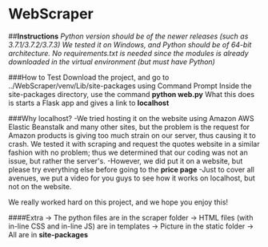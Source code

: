 # WebScraper
##**Instructions**
*Python version should be of the newer releases (such as 3.7.1/3.7.2/3.7.3)*
*We tested it on Windows, and Python should be of 64-bit architecture.*
*No requirements.txt is needed since the modules is already downloaded in the virtual environment (but must have Python)*

###How to Test
Download the project, and go to ../WebScraper/venv/Lib/site-packages using Command Prompt
Inside the site-packages directory, use the command **python web.py**
What this does is starts a Flask app and gives a link to **localhost**

###Why localhost?
-We tried hosting it on the website using Amazon AWS Elastic Beanstalk and many other sites, but the problem is the request 
for Amazon products is giving too much strain on our server, thus causing it to crash. We tested it with scraping and request the quotes website in a similar fashion with no problem; thus we determined that our coding was not an issue, but rather the server's.
-However, we did put it on a website, but please try everything else before going to the **price page**
-Just to cover all avenues, we put a video for you guys to see how it works on localhost, but not on the website.

We really worked hard on this project, and we hope you enjoy this!

####Extra
-> The python files are in the scraper folder
-> HTML files (with in-line CSS and in-line JS) are in templates
-> Picture in the static folder
-> All are in **site-packages**




